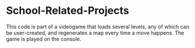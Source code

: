 # School-Related-Projects
This code is part of a videogame that loads several levels, any of which can be user-created, and regenerates a map every time a move happens. The game is played on the console.
